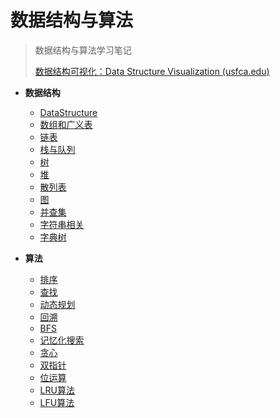 # 数据结构与算法


> 数据结构与算法学习笔记
>
> [数据结构可视化：Data Structure Visualization (usfca.edu)](https://www.cs.usfca.edu/~galles/visualization/about.html)

- **数据结构**
  - [DataStructure](数据结构与算法/DataStructure.md)
  - [数组和广义表](数据结构与算法/数组和广义表.md)
  - [链表](数据结构与算法/链表.md)
  - [栈与队列](数据结构与算法/栈与队列.md)
  - [树](数据结构与算法/树.md)
  - [堆](数据结构与算法/堆.md)
  - [散列表](数据结构与算法/散列表.md)
  - [图](数据结构与算法/图.md)
  - [并查集](数据结构与算法/并查集.md)
  - [字符串相关](数据结构与算法/字符串相关.md)
  - [字典树](数据结构与算法/字典树.md)
  
- **算法**
  - [排序](数据结构与算法/排序.md)
  - [查找](数据结构与算法/查找.md)
  - [动态规划](数据结构与算法/动态规划.md)
  - [回溯](数据结构与算法/回溯.md)
  - [BFS](数据结构与算法/BFS.md)
  - [记忆化搜索](数据结构与算法/记忆化搜索.md)
  - [贪心](数据结构与算法/贪心.md)
  - [双指针](数据结构与算法/双指针.md)
  - [位运算](数据结构与算法/位运算.md)
  - [LRU算法](数据结构与算法/LRU算法.md)
  - [LFU算法](数据结构与算法/LFU算法.md)

